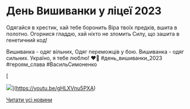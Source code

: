# День Вишиванки у ліцеї 2023

Одягайся в хрестик, хай тебе боронить
Віра твоїх предків, вшита в полотно.
Огорнися гладдю, хай ніхто не зломить
Силу, що зашита в генетичний код!

Вишиванка - одяг вільних,
Одяг переможців у бою.
Вишиванка - одяг сильних.
Україно, я тебе люблю!
❤️🖤
#день_вишиванки_2023
#героям_слава
#ВасильСимоненко

[

![](/images/blog/день-вишиванки-у-ліцеї-2023/dw2023.png)](https://youtu.be/gHLXVnu5PXA)



[Читати усі новини](/news)

